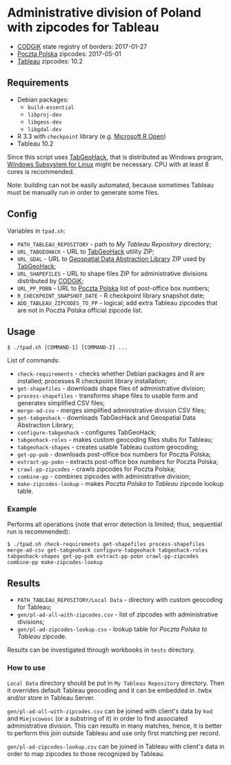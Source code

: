 # Administrative division of Poland with zipcodes for Tableau 

* [CODGiK](http://www.codgik.gov.pl/index.php/darmowe-dane/prg.html) state registry of borders: 2017-01-27
* [Poczta Polska](http://kody.poczta-polska.pl/) zipcodes: 2017-05-01
* [Tableau](https://www.tableau.com/) zipcodes: 10.2

## Requirements

 * Debian packages:
    * `build-essential`
    * `libproj-dev`
    * `libgeos-dev`
    * `libgdal-dev`
 * R 3.3 with `checkpoint` library (e.g. [Microsoft R Open](https://mran.microsoft.com/download/))
 * Tableau 10.2

Since this script uses [TabGeoHack](https://community.tableau.com/thread/146238), that is distributed as Windows program, [Windows Subsystem for Linux](https://msdn.microsoft.com/commandline/wsl/about) might be necessary. CPU with at least 8 cores is recommended.

Note: building can not be easily automated, because sometimes Tableau must be manually run in order to generate some files.

## Config

Variables in `tpad.sh`:

* `PATH_TABLEAU_REPOSITORY` - path to *My Tableau Repository* directory;
* `URL_TABGEOHACK` - URL to [TabGeoHack](https://community.tableau.com/thread/146238) utility ZIP;
* `URL_GDAL` -  URL to [Geospatial Data Abstraction Library](http://www.gdal.org/) ZIP used by [TabGeoHack](https://community.tableau.com/thread/146238);
* `URL_SHAPEFILES` - URL to shape files ZIP for administrative divisions distributed by [CODGiK](http://www.codgik.gov.pl/);
* `URL_PP_POBN` - URL to [Poczta Polska](http://www.poczta-polska.pl/) list of post-office box numbers;
* `R_CHECKPOINT_SNAPSHOT_DATE` - R checkpoint library snapshot date;
* `ADD_TABLEAU_ZIPCODES_TO_PP` - logical; add extra Tableau zipcodes that are not in Poczta Polska official zipcode list.

## Usage

```
$ ./tpad.sh [COMMAND-1] [COMMAND-2] ...
```

List of commands:

 * `check-requirements` - checks whether Debian packages and R are installed; processes R checkpoint library installation;
 * `get-shapefiles` - downloads shape files of administrative division;
 * `process-shapefiles` - transforms shape files to usable form and generates simplified CSV files;
 * `merge-ad-csv` - merges simplified administrative division CSV files;
 * `get-tabgeohack` - downloads TabGeoHack and Geospatial Data Abstraction Library;
 * `configure-tabgeohack` - configures TabGeoHack;
 * `tabgeohack-roles` - makes custom geocoding files stubs for Tableau;
 * `tabgeohack-shapes` - creates usable Tableau custom geocoding;
 * `get-pp-pob` - downloads post-office box numbers for Poczta Polska;
 * `extract-pp-pobn` - extracts post-office box numbers for Poczta Polska;
 * `crawl-pp-zipcodes` - crawls zipcodes for Poczta Polska;
 * `combine-pp` - combines zipcodes with administrative division;
 * `make-zipcodes-lookup` -  makes *Poczta Polska to Tableau* zipcode lookup table.

### Example

Performs all operations (note that error detection is limited; thus, sequential run is recommended):

```
$ ./tpad.sh check-requirements get-shapefiles process-shapefiles merge-ad-csv get-tabgeohack configure-tabgeohack tabgeohack-roles tabgeohack-shapes get-pp-pob extract-pp-pobn crawl-pp-zipcodes combine-pp make-zipcodes-lookup
```

## Results

 * `PATH_TABLEAU_REPOSITORY/Local Data` - directory with custom geocoding for Tableau;
 * `gen/pl-ad-all-with-zipcodes.csv` - list of zipcodes with administrative divisions;
 * `gen/pl-ad-zipcodes-lookup.csv` - lookup table for *Poczta Polska to Tableau* zipcode.

Results can be investigated through workbooks in `tests` directory.

### How to use

`Local Data` directory should be put in `My Tableau Repository` directory. Then it overrides default Tableau geocoding and it can be embedded in .twbx and/or store in Tableau Server.

`gen/pl-ad-all-with-zipcodes.csv` can be joined with client's data by `kod` and `Miejscowosc` (or a substring of it) in order to find associated administrative division. This can results in many matches, hence, it is better to perform this join outside Tableau and use only first matching per record.

`gen/pl-ad-zipcodes-lookup.csv` can be joined in Tableau with client's data in order to map zipcodes to those recognized by Tableau.
